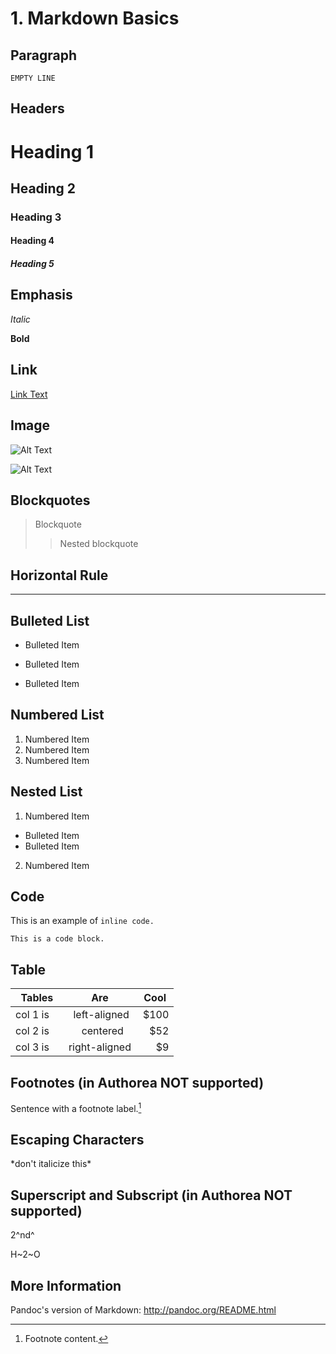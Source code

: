 # 1. Markdown Basics

## Paragraph

`EMPTY LINE`

## Headers

# Heading 1
## Heading 2
### Heading 3
#### Heading 4
##### Heading 5

## Emphasis

*Italic*

**Bold**

## Link

[Link Text](http://www.pandoc.org)

## Image

![Alt Text](/path/to/image.jpg)

![Alt Text](/path/to/image.jpg "Title")

## Blockquotes

> Blockquote
>> Nested blockquote

## Horizontal Rule

----

## Bulleted List

* Bulleted Item
- Bulleted Item
+ Bulleted Item

## Numbered List

1. Numbered Item
2. Numbered Item
3. Numbered Item

## Nested List

1. Numbered Item
  * Bulleted Item  
  * Bulleted Item  
2. Numbered Item

## Code

This is an example of `inline code.`

```This is a code block.```


## Table

|  Tables  |      Are      | Cool |
|----------|:-------------:|-----:|
| col 1 is |  left-aligned | $100 |
| col 2 is |    centered   |  $52 |
| col 3 is | right-aligned |   $9 |

## Footnotes (in Authorea NOT supported)

Sentence with a footnote label.[^1]

[^1]: Footnote content.

## Escaping Characters

\*don't italicize this\*

## Superscript and Subscript (in Authorea NOT supported)

2^nd^

H~2~O

## More Information

Pandoc's version of Markdown: http://pandoc.org/README.html
